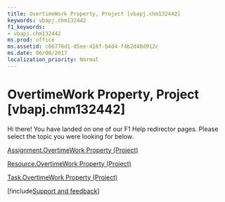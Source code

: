 ```yaml
---
title: OvertimeWork Property, Project [vbapj.chm132442]
keywords: vbapj.chm132442
f1_keywords:
- vbapj.chm132442
ms.prod: office
ms.assetid: c66776d1-d5ee-416f-b4d4-f4b2d48d912c
ms.date: 06/08/2017
localization_priority: Normal
---
```



# OvertimeWork Property, Project [vbapj.chm132442]

Hi there! You have landed on one of our F1 Help redirector pages. Please select the topic you were looking for below.

[Assignment.OvertimeWork Property (Project)](http://msdn.microsoft.com/library/df885955-c919-82c7-e3c1-5ee6b66440e4%28Office.15%29.aspx)

[Resource.OvertimeWork Property (Project)](http://msdn.microsoft.com/library/c9656656-2e8f-d09d-8c91-ebf4d42ccaba%28Office.15%29.aspx)

[Task.OvertimeWork Property (Project)](http://msdn.microsoft.com/library/df9bd047-9ec3-0249-71f7-c1cd080e34df%28Office.15%29.aspx)

[!include[Support and feedback](~/includes/feedback-boilerplate.md)]